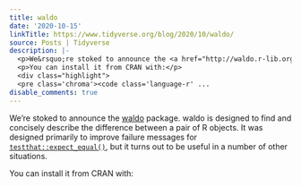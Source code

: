 ```yaml
---
title: waldo
date: '2020-10-15'
linkTitle: https://www.tidyverse.org/blog/2020/10/waldo/
source: Posts | Tidyverse
description: |-
  <p>We&rsquo;re stoked to announce the <a href="http://waldo.r-lib.org/" target="_blank" rel="noopener">waldo</a> package. waldo is designed to find and concisely describe the difference between a pair of R objects. It was designed primarily to improve failure messages for <a href="https://testthat.r-lib.org/reference/equality-expectations.html" target="_blank" rel="noopener"><code>testthat::expect_equal()</code></a>, but it turns out to be useful in a number of other situations.</p>
  <p>You can install it from CRAN with:</p>
  <div class="highlight">
  <pre class='chroma'><code class='language-r' ...
disable_comments: true
---
```

<p>We&rsquo;re stoked to announce the <a href="http://waldo.r-lib.org/" target="_blank" rel="noopener">waldo</a> package. waldo is designed to find and concisely describe the difference between a pair of R objects. It was designed primarily to improve failure messages for <a href="https://testthat.r-lib.org/reference/equality-expectations.html" target="_blank" rel="noopener"><code>testthat::expect_equal()</code></a>, but it turns out to be useful in a number of other situations.</p>
<p>You can install it from CRAN with:</p>
<div class="highlight">
<pre class='chroma'><code class='language-r' ...